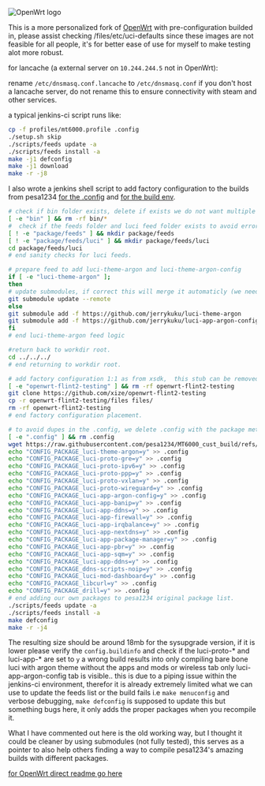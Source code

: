 ![OpenWrt logo](include/logo.png)

This is a more personalized fork of [OpenWrt](https://github.com/openwrt/openwrt) with pre-configuration builded in, please assist checking /files/etc/uci-defaults since these images are not feasible for all people, it's for better ease of use for myself to make testing alot more robust.

for lancache (a external server on ``10.244.244.5`` not in OpenWrt):

rename ``/etc/dnsmasq.conf.lancache`` to ``/etc/dnsmasq.conf`` if you don't host a lancache server, do not rename this to ensure connectivity with steam and other services.

a typical jenkins-ci script runs like:

```bash
cp -f profiles/mt6000.profile .config
./setup.sh skip
./scripts/feeds update -a
./scripts/feeds install -a
make -j1 defconfig
make -j1 download
make -r -j8
```

I  also wrote a jenkins shell script to add factory configuration to the builds from pesa1234 [for the .config](https://github.com/pesa1234/MT6000_cust_build) and [for the build env](https://github.com/pesa1234/openwrt/tree/next-r4.5.34.rss.mtk).
```bash
# check if bin folder exists, delete if exists we do not want multiple revisions because that creates issues with archiving artifacts.
[ -e "bin" ] && rm -rf bin/*
#  check if the feeds folder and luci feed folder exists to avoid errors which make the jenkins job fail.
[ ! -e "package/feeds" ] && mkdir package/feeds
[ ! -e "package/feeds/luci" ] && mkdir package/feeds/luci
cd package/feeds/luci
# end sanity checks for luci feeds.

# prepare feed to add luci-theme-argon and luci-theme-argon-config
if [ -e "luci-theme-argon" ];
then
# update submodules, if correct this will merge it automaticly (we need to test this).
git submodule update --remote
else
git submodule add -f https://github.com/jerrykuku/luci-theme-argon
git submodule add -f https://github.com/jerrykuku/luci-app-argon-config
fi
# end luci-theme-argon feed logic

#return back to workdir root.
cd ../../../
# end returning to workdir root.

# add factory configuration 1:1 as from xsdk,  this stub can be removed if factory config is not needed.
[ -e "openwrt-flint2-testing" ] && rm -rf openwrt-flint2-testing
git clone https://github.com/xize/openwrt-flint2-testing
cp -r openwrt-flint2-testing/files files/
rm -rf openwrt-flint2-testing
# end factory configuration placement.

# to avoid dupes in the .config, we delete .config with the package metadata and use the clean one from pesa1234's repo then we add our own packages on top of these.
[ -e ".config" ] && rm .config
wget https://raw.githubusercontent.com/pesa1234/MT6000_cust_build/refs/heads/main/config_file/.config
echo "CONFIG_PACKAGE_luci-theme-argon=y" >> .config
echo "CONFIG_PACKAGE_luci-proto-gre=y" >> .config
echo "CONFIG_PACKAGE_luci-proto-ipv6=y" >> .config
echo "CONFIG_PACKAGE_luci-proto-ppp=y" >> .config
echo "CONFIG_PACKAGE_luci-proto-vxlan=y" >> .config
echo "CONFIG_PACKAGE_luci-proto-wireguard=y" >> .config
echo "CONFIG_PACKAGE_luci-app-argon-config=y" >> .config
echo "CONFIG_PACKAGE_luci-app-banip=y" >> .config
echo "CONFIG_PACKAGE_luci-app-ddns=y" >> .config
echo "CONFIG_PACKAGE_luci-app-firewall=y" >> .config
echo "CONFIG_PACKAGE_luci-app-irqbalance=y" >> .config
echo "CONFIG_PACKAGE_luci-app-nextdns=y" >> .config
echo "CONFIG_PACKAGE_luci-app-package-manager=y" >> .config
echo "CONFIG_PACKAGE_luci-app-pbr=y" >> .config
echo "CONFIG_PACKAGE_luci-app-sqm=y" >> .config
echo "CONFIG_PACKAGE_luci-app-ddns=y" >> .config
echo "CONFIG_PACKAGE_ddns-scripts-noip=y" >> .config
echo "CONFIG_PACKAGE_luci-mod-dashboard=y" >> .config
echo "CONFIG_PACKAGE_libcurl=y" >> .config
echo "CONFIG_PACKAGE_drill=y" >> .config
# end adding our own packages to pesa1234 original package list.
./scripts/feeds update -a
./scripts/feeds install -a
make defconfig
make -r -j4
```
The resulting size should be around 18mb for the sysupgrade version, if it is lower please verify the ``config.buildinfo`` and check if the luci-proto-* and luci-app-* are set to ``y`` a wrong build results into only compiling bare bone luci with argon theme without the apps and mods or wireless tab only luci-app-argon-config tab is visible.. this is due to a piping issue within the jenkins-ci environment, therefor it is already extremely limited what we can use to update the feeds list or the build fails i.e ``make menuconfig`` and verbose debugging, ``make defconfig`` is supposed to update this but something bugs here, it only adds the proper packages when you recompile it.

What I have commented out here is the old working way, but I thought it could be cleaner by using submodules (not fully tested), this serves as a pointer to also help others finding a way to compile pesa1234's amazing builds with different packages.

[for OpenWrt direct readme go here](README_OpenWrt.md)
